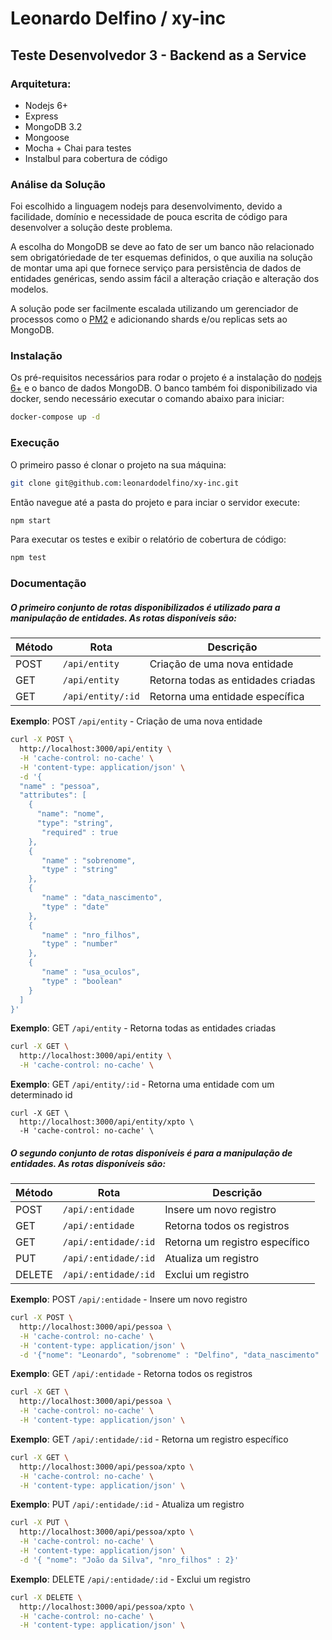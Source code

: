 # Leonardo Delfino / xy-inc
## Teste Desenvolvedor 3 - Backend as a Service

### Arquitetura:

 * Nodejs 6+
 * Express
 * MongoDB 3.2
 * Mongoose
 * Mocha + Chai para testes
 * Instalbul para cobertura de código

### Análise da Solução

Foi escolhido a linguagem nodejs para desenvolvimento, devido a facilidade, domínio e necessidade de pouca escrita de código para desenvolver a solução deste problema. 

A escolha do MongoDB se deve ao fato de ser um banco não relacionado sem obrigatóriedade de ter esquemas definidos, o que auxilia na solução de montar uma api que fornece serviço para persistência de dados de entidades genéricas, sendo assim fácil a alteração criação e alteração dos modelos. 

A solução pode ser facilmente escalada utilizando um gerenciador de processos como o [PM2](https://github.com/Unitech/pm2) e adicionando  shards e/ou replicas sets ao MongoDB. 

### Instalação
Os pré-requisitos necessários para rodar o projeto é a instalação do [nodejs 6+](https://nodejs.org/en/) e o banco de dados MongoDB. O banco também foi disponibilizado via  docker, sendo necessário executar o comando abaixo para iniciar:



```sh
docker-compose up -d
```

### Execução
O primeiro passo é clonar o projeto na sua máquina:

```sh
git clone git@github.com:leonardodelfino/xy-inc.git
```

Então navegue até a pasta do projeto e para inciar o servidor execute:

```sh
npm start
```

Para executar os testes e exibir o relatório de cobertura de código:

```sh
npm test
```

### Documentação

##### O primeiro conjunto de rotas disponibilizados é utilizado para a manipulação de entidades. As rotas disponíveis são:

| Método | Rota | Descrição |
| ------------- | ------------- | -------------|
| POST  | `/api/entity`  | Criação de uma nova entidade
| GET  | `/api/entity`  | Retorna todas as entidades criadas
| GET  | `/api/entity/:id`  | Retorna uma entidade específica

**Exemplo**: POST `/api/entity` - Criação de uma nova entidade

```sh
curl -X POST \
  http://localhost:3000/api/entity \
  -H 'cache-control: no-cache' \
  -H 'content-type: application/json' \
  -d '{
  "name" : "pessoa",
  "attributes": [
    {
      "name": "nome",
      "type": "string",
       "required" : true
    },
    {
       "name" : "sobrenome",
       "type" : "string"
    },
    {
       "name" : "data_nascimento",
       "type" : "date"
    },
    {
       "name" : "nro_filhos",
       "type" : "number"
    },
    {
       "name" : "usa_oculos",
       "type" : "boolean"
    }
  ]
}'
```

**Exemplo**: GET `/api/entity` - Retorna todas as entidades criadas
```sh
curl -X GET \
  http://localhost:3000/api/entity \
  -H 'cache-control: no-cache' \
``` 

**Exemplo**: GET `/api/entity/:id` - Retorna uma entidade com um determinado id
```shell
curl -X GET \
  http://localhost:3000/api/entity/xpto \
  -H 'cache-control: no-cache' \
``` 

##### O segundo conjunto de rotas disponíveis é para a manipulação de entidades. As rotas disponíveis são:

| Método | Rota | Descrição |
| ------------- | ------------- | -------------|
| POST  | `/api/:entidade`  | Insere um novo registro
| GET  | `/api/:entidade`  | Retorna todos os registros
| GET  | `/api/:entidade/:id`  | Retorna um registro específico
| PUT  | `/api/:entidade/:id`  | Atualiza um registro
| DELETE  | `/api/:entidade/:id`  | Exclui um registro

**Exemplo**: POST `/api/:entidade` - Insere um novo registro

```sh
curl -X POST \
  http://localhost:3000/api/pessoa \
  -H 'cache-control: no-cache' \
  -H 'content-type: application/json' \
  -d '{"nome": "Leonardo", "sobrenome" : "Delfino", "data_nascimento" : "1989-06-04", "usa_oculos" : false, "filhos" : 0}'
```
**Exemplo**: GET `/api/:entidade` - Retorna todos os registros

```sh
curl -X GET \
  http://localhost:3000/api/pessoa \
  -H 'cache-control: no-cache' \
  -H 'content-type: application/json' \
```

**Exemplo**: GET `/api/:entidade/:id` - Retorna um registro específico

```sh
curl -X GET \
  http://localhost:3000/api/pessoa/xpto \
  -H 'cache-control: no-cache' \
  -H 'content-type: application/json' \
```
**Exemplo**: PUT  `/api/:entidade/:id` - Atualiza um registro

```sh
curl -X PUT \
  http://localhost:3000/api/pessoa/xpto \
  -H 'cache-control: no-cache' \
  -H 'content-type: application/json' \
  -d '{ "nome": "João da Silva", "nro_filhos" : 2}'
```

**Exemplo**: DELETE  `/api/:entidade/:id` - Exclui um registro

```sh
curl -X DELETE \
  http://localhost:3000/api/pessoa/xpto \
  -H 'cache-control: no-cache' \
  -H 'content-type: application/json' \
```
